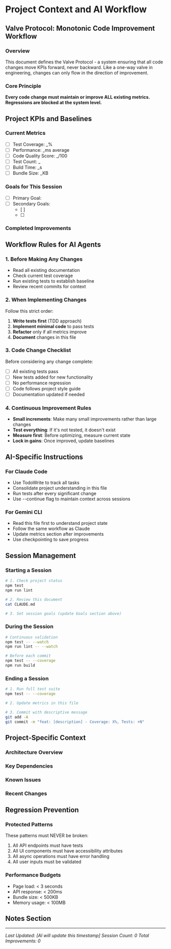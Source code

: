 # Project Context and AI Workflow

## Valve Protocol: Monotonic Code Improvement Workflow

### Overview
This document defines the Valve Protocol - a system ensuring that all code changes move KPIs forward, never backward. Like a one-way valve in engineering, changes can only flow in the direction of improvement.

### Core Principle
**Every code change must maintain or improve ALL existing metrics. Regressions are blocked at the system level.**

## Project KPIs and Baselines

### Current Metrics
- [ ] Test Coverage: _%
- [ ] Performance: _ms average
- [ ] Code Quality Score: _/100
- [ ] Test Count: _
- [ ] Build Time: _s
- [ ] Bundle Size: _KB

### Goals for This Session
- [ ] Primary Goal: 
- [ ] Secondary Goals:
  - [ ] 
  - [ ] 

### Completed Improvements
<!-- AI agents should update this section after each successful change -->

## Workflow Rules for AI Agents

### 1. Before Making Any Changes
- Read all existing documentation
- Check current test coverage
- Run existing tests to establish baseline
- Review recent commits for context

### 2. When Implementing Changes
Follow this strict order:
1. **Write tests first** (TDD approach)
2. **Implement minimal code** to pass tests
3. **Refactor** only if all metrics improve
4. **Document** changes in this file

### 3. Code Change Checklist
Before considering any change complete:
- [ ] All existing tests pass
- [ ] New tests added for new functionality
- [ ] No performance regression
- [ ] Code follows project style guide
- [ ] Documentation updated if needed

### 4. Continuous Improvement Rules
- **Small increments**: Make many small improvements rather than large changes
- **Test everything**: If it's not tested, it doesn't exist
- **Measure first**: Before optimizing, measure current state
- **Lock in gains**: Once improved, update baselines

## AI-Specific Instructions

### For Claude Code
- Use TodoWrite to track all tasks
- Consolidate project understanding in this file
- Run tests after every significant change
- Use --continue flag to maintain context across sessions

### For Gemini CLI
- Read this file first to understand project state
- Follow the same workflow as Claude
- Update metrics section after improvements
- Use checkpointing to save progress

## Session Management

### Starting a Session
```bash
# 1. Check project status
npm test
npm run lint

# 2. Review this document
cat CLAUDE.md

# 3. Set session goals (update Goals section above)
```

### During the Session
```bash
# Continuous validation
npm test -- --watch
npm run lint -- --watch

# Before each commit
npm test -- --coverage
npm run build
```

### Ending a Session
```bash
# 1. Run full test suite
npm test -- --coverage

# 2. Update metrics in this file

# 3. Commit with descriptive message
git add -A
git commit -m "feat: [description] - Coverage: X%, Tests: +N"
```

## Project-Specific Context

### Architecture Overview
<!-- Add project structure here -->

### Key Dependencies
<!-- List main dependencies and their purposes -->

### Known Issues
<!-- Track known problems to fix -->

### Recent Changes
<!-- AI should update this with recent work -->

## Regression Prevention

### Protected Patterns
These patterns must NEVER be broken:
1. All API endpoints must have tests
2. All UI components must have accessibility attributes
3. All async operations must have error handling
4. All user inputs must be validated

### Performance Budgets
- Page load: < 3 seconds
- API response: < 200ms
- Bundle size: < 500KB
- Memory usage: < 100MB

## Notes Section
<!-- AI agents can add observations and learnings here -->

---
*Last Updated: [AI will update this timestamp]*
*Session Count: 0*
*Total Improvements: 0*